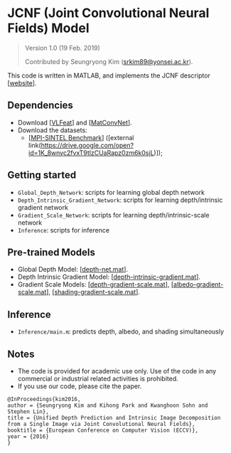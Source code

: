 # JCNF (Joint Convolutional Neural Fields) Model

> Version 1.0 (19 Feb. 2019)
>
> Contributed by Seungryong Kim (srkim89@yonsei.ac.kr).

This code is written in MATLAB, and implements the JCNF descriptor [[website](https://github.com/seungryong/JCNF/)]. 

## Dependencies ##
  - Download [[VLFeat](http://www.vlfeat.org/)] and [[MatConvNet](http://www.vlfeat.org/matconvnet/)].
  - Download the datasets:
    - [[MPI-SINTEL Benchmark](http://sintel.is.tue.mpg.de/)] 
([external link(https://drive.google.com/open?id=1K_8wnyc2fvxT9tlzCUaRapz0zm6k0sjL)]);

## Getting started ##
  - `Global_Depth_Network`: scripts for learning global depth network
  - `Depth_Intrinsic_Gradient_Network`: scripts for learning depth/intrinsic gradient network
  - `Gradient_Scale_Network`: scripts for learning depth/intrinsic-scale network
  - `Inference`: scripts for inference 
    
## Pre-trained Models ##
  - Global Depth Model: [[depth-net.mat](https://drive.google.com/open?id=1Ff1SrVL1kCZQaLVVmltTIK_8bcPQ9yFR)].
  - Depth Intrinsic Gradient Model: [[depth-intrinsic-gradient.mat](https://drive.google.com/open?id=1gDVFIUls_wfM81JlbLC6UyB9c-1G_1xm)].
  - Gradient Scale Models: [[depth-gradient-scale.mat](https://drive.google.com/open?id=1ZFhXtZgOuplpHv3LF3DSAGJMQ0D9RY2v)], [[albedo-gradient-scale.mat](https://drive.google.com/open?id=1nPVvBsH7PtAragc8c-WJUvu3g2s74ae8)], [[shading-gradient-scale.mat](https://drive.google.com/open?id=1H8dy9dKJ_SwhoKkQk_dmwPm60lXchtsJ)].

## Inference ##
  - `Inference/main.m`: predicts depth, albedo, and shading simultaneously
  
## Notes ##

  - The code is provided for academic use only. Use of the code in any commercial or industrial related activities is prohibited. 
  - If you use our code, please cite the paper. 

```
@InProceedings{kim2016,
author = {Seungryong Kim and Kihong Park and Kwanghoon Sohn and Stephen Lin},
title = {Unified Depth Prediction and Intrinsic Image Decomposition from a Single Image via Joint Convolutional Neural Fields},
booktitle = {European Conference on Computer Vision (ECCV)},
year = {2016}
}
```
